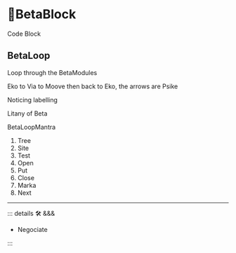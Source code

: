 # 🔷<beta>BetaBlock</beta>

Code Block

## BetaLoop

Loop through the BetaModules

Eko to Via to Moove then back to Eko, the arrows are Psike

Noticing labelling

Litany of Beta

BetaLoopMantra

1. Tree
2. Site
3. Test
4. Open
5. Put
6. Close
7. Marka
8. Next

---

<!-- =================================================== -->
<!-- =================================================== -->
<!-- =================================================== -->
<!-- =================================================== -->
<!-- =================================================== -->
::: details 🛠 <dev>&&&</dev>

- Negociate

:::

